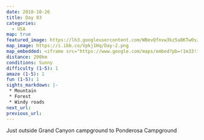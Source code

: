 ```yaml
---
date: 2018-10-26
title: Day 83
categories:
  - USA
map: true
featured_image: https://lh3.googleusercontent.com/WBevQfnvw3kz5aBKTw0szSuFyr-UkxCSHahLLXBfOaGWVvTpR8NWNgE0iPJLkRuHT2zLga_FN26vXlsmpGoy6NSxOZIR3WvSsDbHlsAYlLsnGFFXpTnm5v7IfWQ1zuG0tN-OOkx13ViytQ2laVdmWEZK84OPeWNoOPKVyiyAOcaAefh1ORzviFeCYqJbMVDSyvPBZQW7WZb4slPlk8XOCL-49fBH0Ym9-3Qc1qKfo84C3CjctOMxPprZxOapA1lFOkaIEQ7519xMEOzdOwqSY5PXtS0SWviaNWDpF80YvqvXqi-7A0mIvzCJumtZWiFEPx-iCrHozUlC41AT0XTrnth3HnEfy1Xad5MNh_4SQxE0c5iCmU3O7Vn3dKsloyr_D6XqmnsLMbbjjUJjW5mbbUYv6adfCwFJpu7LxhSa35eegWzN7XJvtXX0RRABccG-hjqSZGgCd1-Bt1SMCMTOCAOApor88-KFB-nk9AZjVj2S-Hfx0zUAsIt-t1yPoth0lbt1TfNxCHdjuMlfLq0cu7FrVUSehkanWu0Zan1XpdJStt0gsicbWh9F863l7xCkX9qYp2BdfqNEvEXKWBMbrPyTiyaB5ynxJR-HiCvXlQMXX6EoLPMCHISXv2fyr4VGz6GIOA8DMmpkQ27MUnkO-iaS1_lnX_xGhTZtGjrQSmwFx1YH=w1631-h1022-no
map_image: https://i.ibb.co/Vpkj1Hq/Day-2.png
map_embedded: <iframe src="https://www.google.com/maps/embed?pb=!1m33!1m12!1m3!1d820850.6826312584!2d-112.59242966362395!3d36.519185320801334!2m3!1f0!2f0!3f0!3m2!1i1024!2i768!4f13.1!4m18!3e0!4m4!2s35.9871778%2C-111.7972417!3m2!1d35.9871778!2d-111.7972417!4m5!1s0x8734d4210af85b03%3A0x884e8329a56fd317!2sKanab%2C%20UT%2C%20USA!3m2!1d37.0474855!2d-112.5263145!4m5!1s0x80cad5838f0fdc17%3A0xb5f867d910fa1872!2sPonderosa%20Grove%20Campground%2C%20Kanab%2C%20UT%2C%20USA!3m2!1d37.0888057!2d-112.67180019999999!5e0!3m2!1sen!2sau!4v1577519898885!5m2!1sen!2sau" width="100%" height="500" frameborder="0" style="border:0;" allowfullscreen=""></iframe>
distance: 200km
conditions: Sunny
difficulty (1-5): 1 
amaze (1-5): 1
fun (1-5): 1
sights_markdown: |-
 * Mountain
 * Forest
 * Windy roads
next_url:
previous_url:
---
```

Just outside Grand Canyon campground to Ponderosa Campground


